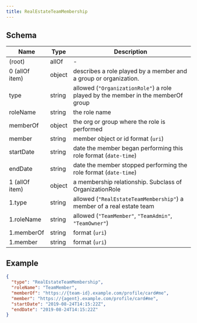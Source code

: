 ```yaml
---
title: RealEstateTeamMembership
---
```

## Schema

| Name | Type | Description |
|---|---|---|
| (root) | allOf | - |
| 0 (allOf item) | object | describes a role played by a member and a group or organization. |
| type | string | allowed (`"OrganizationRole"`) a role played by the member in the memberOf group |
| roleName | string | the role name |
| memberOf | object | the org or group where the role is performed |
| member | string | member object or id format (`uri`) |
| startDate | string | date the member began performing this role format (`date-time`) |
| endDate | string | date the member stopped performing the role format (`date-time`) |
| 1 (allOf item) | object | a membership relationship.  Subclass of OrganizationRole |
| 1.type | string | allowed (`"RealEstateTeamMembership"`) a member of a real estate team |
| 1.roleName | string | allowed (`"TeamMember"`, `"TeamAdmin"`, `"TeamOwner"`)  |
| 1.memberOf | string |  format (`uri`) |
| 1.member | string |  format (`uri`) |

## Example



```json
{
  "type": "RealEstateTeamMembership",
  "roleName": "TeamMember",
  "memberOf": "https://{team-id}.example.com/profile/card#me",
  "member": "https://{agent}.example.com/profile/card#me",
  "startDate": "2019-08-24T14:15:22Z",
  "endDate": "2019-08-24T14:15:22Z"
}
```
